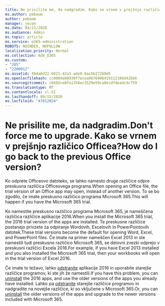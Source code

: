 ```yaml
---
title: Ne prisilite me, da nadgradim. Kako se vrnem v prejšnjo različico Officea?
ms.author: pebaum
author: pebaum
manager: jecon
ms.date: 04/21/2020
ms.audience: Admin
ms.topic: article
ms.service: o365-administration
ROBOTS: NOINDEX, NOFOLLOW
localization_priority: Normal
ms.collection: Adm_O365
ms.custom:
- "265"
- "2200012"
ms.assetid: 49da6d22-6821-42a3-ade8-8acbb27260d5
ms.openlocfilehash: cc8084e08930f7ecea9676996419112106d42bb6
ms.sourcegitcommit: c6692ce0fa1358ec3529e59ca0ecdfdea4cdc759
ms.translationtype: MT
ms.contentlocale: sl-SI
ms.lasthandoff: 09/15/2020
ms.locfileid: "47812024"
---
```

# <a name="dont-force-me-to-upgrade-how-do-i-go-back-to-the-previous-office-version"></a><span data-ttu-id="ac317-103">Ne prisilite me, da nadgradim.</span><span class="sxs-lookup"><span data-stu-id="ac317-103">Don't force me to upgrade.</span></span> <span data-ttu-id="ac317-104">Kako se vrnem v prejšnjo različico Officea?</span><span class="sxs-lookup"><span data-stu-id="ac317-104">How do I go back to the previous Office version?</span></span>

<span data-ttu-id="ac317-105">Ko odprete Officeovo datoteko, se lahko namesto druge različice odpre preskusna različica Officeovega programa.</span><span class="sxs-lookup"><span data-stu-id="ac317-105">When opening an Office file, the trial version of an Office app may open, instead of another version.</span></span> <span data-ttu-id="ac317-106">To se bo zgodilo, če imate preskusno različico programa Microsoft 365.</span><span class="sxs-lookup"><span data-stu-id="ac317-106">This will happen if you have the Microsoft 365 trial.</span></span>
  
<span data-ttu-id="ac317-107">Ko namestite preskusno različico programa Microsoft 365, je nameščena različica različice aplikacije 2016.</span><span class="sxs-lookup"><span data-stu-id="ac317-107">When you install the Microsoft 365 trial, the 2016 trial version of the apps are installed.</span></span> <span data-ttu-id="ac317-108">Te preskusne različice postanejo privzete za odpiranje Wordovih, Excelovih in PowerPointovih datotek.</span><span class="sxs-lookup"><span data-stu-id="ac317-108">These trial versions become the default for opening Word, Excel, and PowerPoint files.</span></span> <span data-ttu-id="ac317-109">Če imate na primer nameščen Excel 2013 in ste namestili tudi preskusno različico Microsoft 365, se delovni zvezki odprejo v preskusni različici Excela 2016.</span><span class="sxs-lookup"><span data-stu-id="ac317-109">For example, if you have Excel 2013 installed and you also installed the Microsoft 365 trial, then your workbooks will open in the trial version of Excel 2016.</span></span>
  
<span data-ttu-id="ac317-110">Če imate to težavo, lahko [odstranite](https://support.office.com/article/9dd49b83-264a-477a-8fcc-2fdf5dbf61d8.aspx) aplikacije 2016 in uporabite starejše različice programov, ki ste jih že namestili.</span><span class="sxs-lookup"><span data-stu-id="ac317-110">If you have this problem, you can [uninstall](https://support.office.com/article/9dd49b83-264a-477a-8fcc-2fdf5dbf61d8.aspx) the 2016 apps, and use the older versions of the apps you already have installed.</span></span> <span data-ttu-id="ac317-111">Lahko pa [odstranite](https://support.office.com/article/9dd49b83-264a-477a-8fcc-2fdf5dbf61d8.aspx) starejše različice programov in nadgradite na novejše različice, ki so vključene v Microsoft 365.</span><span class="sxs-lookup"><span data-stu-id="ac317-111">Or, you can [uninstall](https://support.office.com/article/9dd49b83-264a-477a-8fcc-2fdf5dbf61d8.aspx) the older versions of the apps and upgrade to the newer versions included with Microsoft 365.</span></span>
